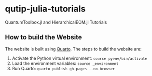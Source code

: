 # qutip-julia-tutorials
QuantumToolbox.jl and HierarchicalEOM.jl Tutorials

## How to build the Website

The website is built using [Quarto](https://quarto.org). The steps to build the website are:

1. Activate the Python virtual environment: `source pyenv/bin/activate`
2. Load the environment variables: `source _environment`
3. Run Quarto: `quarto publish gh-pages --no-browser`
